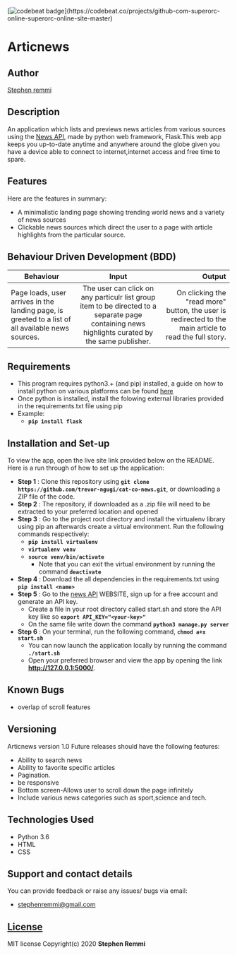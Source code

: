[![codebeat badge](https://codebeat.co/badges/???)](https://codebeat.co/projects/github-com-superorc-online-superorc-online-site-master)
# Articnews

## Author
[Stephen remmi](https://github.com/Stephenremmi)

## Description
An application which lists and previews news articles from various sources using the [News API](https://newsapi.org/), made by python web framework, Flask.This web app keeps
you up-to-date anytime and anywhere around the globe given you have a device able to connect to internet,internet access and free time to spare.

## Features
Here are the features in summary:
* A minimalistic landing page showing trending world news and a variety of news sources
* Clickable news sources which direct the user to a page with article highlights from the particular source.

## Behaviour Driven Development (BDD)
|Behaviour 	           |    Input 	                 |       Output          |
|----------------------------------------------|:-----------------------------------:|-----------------------------:|       
|Page loads, user arrives in the landing page, is greeted to a list of all available news sources.                        |  The user can click on any particulr list group item to be directed to a separate page containing news highlights curated by the same publisher.          | On clicking the "read more" button, the user is redirected to the main article to read the full story.    |                       |

## Requirements
* This program requires python3.+ (and pip) installed, a guide on how to install python on various platforms can be found [here](https://www.python.org/)
* Once python is installed, install the folowing external libraries provided in the requirements.txt file using pip
* Example: 
    * **`pip install flask`**

## Installation and Set-up
To view the app, open the live site link provided below on the README.
Here is a run through of how to set up the application:
* **Step 1** : Clone this repository using **`git clone https://github.com/trevor-ngugi/cat-co-news.git`**, or downloading a ZIP file of the code.
* **Step 2** : The repository, if downloaded as a .zip file will need to be extracted to your preferred location and opened
* **Step 3** : Go to the project root directory and install the virtualenv library using pip an afterwards create a virtual environment. Run the following commands respectively:
    * **`pip install virtualenv`**
    * **`virtualenv venv`**
    * **`source venv/bin/activate`**
        * Note that you can exit the virtual environment by running the command **`deactivate`**
* **Step 4** : Download the all dependencies in the requirements.txt using **`pip install <name>`**
* **Step 5** : Go to the [news API]() WEBSITE, sign up for a free account and generate an API key. 
    * Create a file in your root directory called start.sh and store the API key like so **`export API_KEY="<your-key>"`**
    * On the same file write down the command **`python3 manage.py server`** 
* **Step 6** : On your terminal, run the following command, **`chmod a+x start.sh`**
    * You can now launch the application locally by running the command **`./start.sh`** 
    * Open your preferred browser and view the app by opening the link **http://127.0.0.1:5000/**.

## Known Bugs
* overlap of scroll features

## Versioning
Articnews version 1.0
Future releases should have the following features:
* Ability to search news
* Ability to favorite specific articles
* Pagination.
* be responsive
* Bottom screen-Allows user to scroll down the page infinitely
* Include various news categories such as sport,science and tech.



## Technologies Used
* Python 3.6
* HTML  
* CSS

## Support and contact details
You can provide feedback or raise any issues/ bugs via email:
* stephenremmi@gmail.com

## [License](https://github.com/Stephenremmi/Articnews/blob/master/LICENSE)
MIT license Copyright(c) 2020 **Stephen Remmi**
